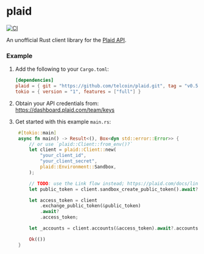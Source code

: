 # plaid

[![CI](https://github.com/telcoin/plaid/workflows/CI/badge.svg)](https://github.com/telcoin/plaid/actions?query=workflow%3ACI)

An unofficial Rust client library for the [Plaid API].

### Example

1. Add the following to your `Cargo.toml`:

   ```toml
   [dependencies]
   plaid = { git = "https://github.com/telcoin/plaid.git", tag = "v0.5.1" }
   tokio = { version = "1", features = ["full"] }
   ```

1. Obtain your API credentials from: https://dashboard.plaid.com/team/keys

1. Get started with this example `main.rs`:

   ```rust
    #[tokio::main]
    async fn main() -> Result<(), Box<dyn std::error::Error>> {
        // or use `plaid::Client::from_env()?`
        let client = plaid::Client::new(
            "your_client_id",
            "your_client_secret",
            plaid::Environment::Sandbox,
        );

        // TODO: use the Link flow instead; https://plaid.com/docs/link/#link-flow
        let public_token = client.sandbox_create_public_token().await?.public_token;

        let access_token = client
            .exchange_public_token(&public_token)
            .await?
            .access_token;

        let _accounts = client.accounts(&access_token).await?.accounts;

        Ok(())
    }
   ```

[plaid api]: https://plaid.com/
